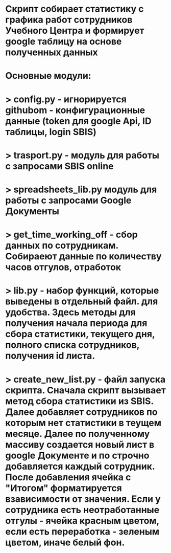 # Скрипт собирает статистику с графика работ сотрудников Учебного Центра и формирует google таблицу на основе полученных данных

# Основные модули:
# > config.py - игнорируется githubom - конфигурационные данные (token для google Api, ID таблицы,  login SBIS)
# > trasport.py - модуль для работы с запросами SBIS online
# > spreadsheets_lib.py модуль для работы с запросами Google Документы
# > get_time_working_off - сбор данных по сотрудникам. Собираеют данные по количеству часов отгулов, отработок
# > lib.py - набор функций, которые выведены в отдельный файл. для удобства. Здесь методы для получения начала периода для сбора статистики, текущего дня, полного списка сотрудников, получения id листа.
# > create_new_list.py - файл запуска скрипта. Сначала скрипт вызывает метод сбора статистики из SBIS. Далее добавляет сотрудников по которым нет статистики в теущем месяце. Далее по полученному массиву создается новый лист в google Документе и по строчно добавляется каждый сотрудник. После добавления ячейка с "Итогом" форматируется взависимости от значения. Если у сотрудника есть неотработанные отгулы - ячейка красным цветом, если есть переработка - зеленым цветом, иначе белый фон.

